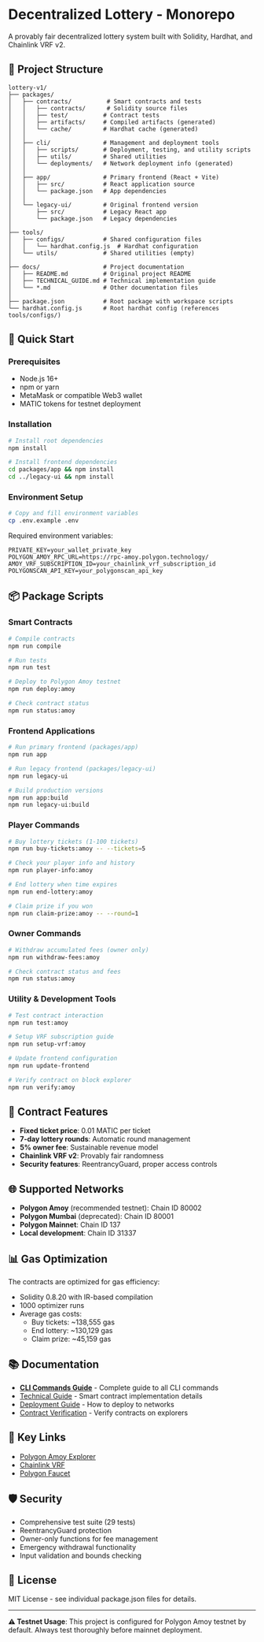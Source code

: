 # Decentralized Lottery - Monorepo

A provably fair decentralized lottery system built with Solidity, Hardhat, and Chainlink VRF v2.

## 📁 Project Structure

```
lottery-v1/
├── packages/
│   ├── contracts/          # Smart contracts and tests
│   │   ├── contracts/      # Solidity source files
│   │   ├── test/          # Contract tests
│   │   ├── artifacts/     # Compiled artifacts (generated)
│   │   └── cache/         # Hardhat cache (generated)
│   │
│   ├── cli/               # Management and deployment tools
│   │   ├── scripts/       # Deployment, testing, and utility scripts
│   │   ├── utils/         # Shared utilities
│   │   └── deployments/   # Network deployment info (generated)
│   │
│   ├── app/               # Primary frontend (React + Vite)
│   │   ├── src/           # React application source
│   │   └── package.json   # App dependencies
│   │
│   └── legacy-ui/         # Original frontend version
│       ├── src/           # Legacy React app
│       └── package.json   # Legacy dependencies
│
├── tools/
│   ├── configs/           # Shared configuration files
│   │   └── hardhat.config.js  # Hardhat configuration
│   └── utils/             # Shared utilities (empty)
│
├── docs/                  # Project documentation
│   ├── README.md          # Original project README
│   ├── TECHNICAL_GUIDE.md # Technical implementation guide
│   └── *.md               # Other documentation files
│
├── package.json           # Root package with workspace scripts
└── hardhat.config.js      # Root hardhat config (references tools/configs/)
```

## 🚀 Quick Start

### Prerequisites
- Node.js 16+
- npm or yarn
- MetaMask or compatible Web3 wallet
- MATIC tokens for testnet deployment

### Installation
```bash
# Install root dependencies
npm install

# Install frontend dependencies
cd packages/app && npm install
cd ../legacy-ui && npm install
```

### Environment Setup
```bash
# Copy and fill environment variables
cp .env.example .env
```

Required environment variables:
```env
PRIVATE_KEY=your_wallet_private_key
POLYGON_AMOY_RPC_URL=https://rpc-amoy.polygon.technology/
AMOY_VRF_SUBSCRIPTION_ID=your_chainlink_vrf_subscription_id
POLYGONSCAN_API_KEY=your_polygonscan_api_key
```

## 📦 Package Scripts

### Smart Contracts
```bash
# Compile contracts
npm run compile

# Run tests
npm run test

# Deploy to Polygon Amoy testnet
npm run deploy:amoy

# Check contract status
npm run status:amoy
```

### Frontend Applications
```bash
# Run primary frontend (packages/app)
npm run app

# Run legacy frontend (packages/legacy-ui)  
npm run legacy-ui

# Build production versions
npm run app:build
npm run legacy-ui:build
```

### Player Commands
```bash
# Buy lottery tickets (1-100 tickets)
npm run buy-tickets:amoy -- --tickets=5

# Check your player info and history
npm run player-info:amoy

# End lottery when time expires
npm run end-lottery:amoy

# Claim prize if you won
npm run claim-prize:amoy -- --round=1
```

### Owner Commands
```bash
# Withdraw accumulated fees (owner only)
npm run withdraw-fees:amoy

# Check contract status and fees
npm run status:amoy
```

### Utility & Development Tools
```bash
# Test contract interaction
npm run test:amoy

# Setup VRF subscription guide
npm run setup-vrf:amoy

# Update frontend configuration
npm run update-frontend

# Verify contract on block explorer
npm run verify:amoy
```

## 🎰 Contract Features

- **Fixed ticket price**: 0.01 MATIC per ticket
- **7-day lottery rounds**: Automatic round management  
- **5% owner fee**: Sustainable revenue model
- **Chainlink VRF v2**: Provably fair randomness
- **Security features**: ReentrancyGuard, proper access controls

## 🌐 Supported Networks

- **Polygon Amoy** (recommended testnet): Chain ID 80002
- **Polygon Mumbai** (deprecated): Chain ID 80001  
- **Polygon Mainnet**: Chain ID 137
- **Local development**: Chain ID 31337

## 📊 Gas Optimization

The contracts are optimized for gas efficiency:
- Solidity 0.8.20 with IR-based compilation
- 1000 optimizer runs
- Average gas costs:
  - Buy tickets: ~138,555 gas
  - End lottery: ~130,129 gas  
  - Claim prize: ~45,159 gas

## 📚 Documentation

- **[CLI Commands Guide](docs/CLI_GUIDE.md)** - Complete guide to all CLI commands
- [Technical Guide](docs/TECHNICAL_GUIDE.md) - Smart contract implementation details
- [Deployment Guide](docs/TESTNET_DEPLOYMENT_GUIDE.md) - How to deploy to networks
- [Contract Verification](docs/VERIFICATION_GUIDE.md) - Verify contracts on explorers

## 🔗 Key Links

- [Polygon Amoy Explorer](https://amoy.polygonscan.com/)
- [Chainlink VRF](https://vrf.chain.link/polygon-amoy)
- [Polygon Faucet](https://faucet.polygon.technology/)

## 🛡️ Security

- Comprehensive test suite (29 tests)
- ReentrancyGuard protection
- Owner-only functions for fee management
- Emergency withdrawal functionality
- Input validation and bounds checking

## 📄 License

MIT License - see individual package.json files for details.

---

**⚠️ Testnet Usage**: This project is configured for Polygon Amoy testnet by default. Always test thoroughly before mainnet deployment.